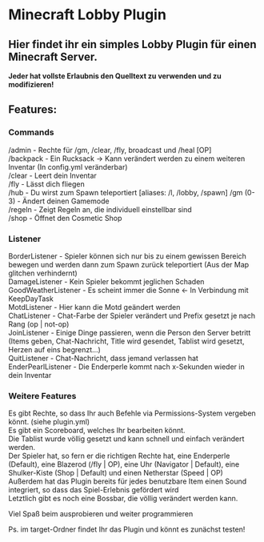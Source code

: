 # Minecraft Lobby Plugin

## Hier findet ihr ein simples Lobby Plugin für einen Minecraft Server.
**Jeder hat vollste Erlaubnis den Quelltext zu verwenden und zu modifizieren!**

## Features:

### Commands
/admin - Rechte für /gm, /clear, /fly, broadcast und /heal [OP]  
/backpack - Ein Rucksack -> Kann verändert werden zu einem weiteren Inventar (In config.yml veränderbar)  
/clear - Leert dein Inventar  
/fly - Lässt dich fliegen  
/hub - Du wirst zum Spawn teleportiert [aliases: /l, /lobby, /spawn]
/gm (0-3) - Ändert deinen Gamemode  
/regeln - Zeigt Regeln an, die individuell einstellbar sind  
/shop - Öffnet den Cosmetic Shop  

### Listener
BorderListener - Spieler können sich nur bis zu einem gewissen Bereich bewegen und werden dann zum Spawn zurück teleportiert (Aus der Map glitchen verhindernt)  
DamageListener - Kein Spieler bekommt jeglichen Schaden  
GoodWeatherListener - Es scheint immer die Sonne <- In Verbindung mit KeepDayTask  
MotdListener - Hier kann die Motd geändert werden  
ChatListener - Chat-Farbe der Spieler verändert und Prefix gesetzt je nach Rang (op | not-op)  
JoinListener - Einige Dinge passieren, wenn die Person den Server betritt (Items geben, Chat-Nachricht, Title wird gesendet, Tablist wird gesetzt, Herzen auf eins begrenzt...)  
QuitListener - Chat-Nachricht, dass jemand verlassen hat  
EnderPearlListener - Die Enderperle kommt nach x-Sekunden wieder in dein Inventar  

### Weitere Features
Es gibt Rechte, so dass Ihr auch Befehle via Permissions-System vergeben könnt. (siehe plugin.yml)  
Es gibt ein Scoreboard, welches Ihr bearbeiten könnt.  
Die Tablist wurde völlig gesetzt und kann schnell und einfach verändert werden.  
Der Spieler hat, so fern er die richtigen Rechte hat, eine Enderperle (Default), eine Blazerod (/fly | OP), eine Uhr (Navigator | Default), eine Shulker-Kiste (Shop | Default)   und einen Netherstar (Speed | OP)  
Außerdem hat das Plugin bereits für jedes benutzbare Item einen Sound integriert, so dass das Spiel-Erlebnis gefördert wird  
Letztlich gibt es noch eine Bossbar, die völlig verändert werden kann.  

Viel Spaß beim ausprobieren und weiter programmieren  

Ps. im target-Ordner findet Ihr das Plugin und könnt es zunächst testen!  
